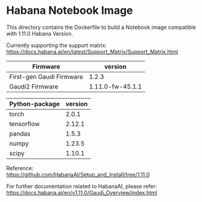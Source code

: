 # Habana Notebook Image
This directory contains the Dockerfile to build a Notebook image compatible with 1.11.0 Habana Version.  

Currently supporting the support matrix:  
https://docs.habana.ai/en/latest/Support_Matrix/Support_Matrix.html

| Firmware                 | version          |
| ------------------------ | ---------------- |
| First-gen Gaudi Firmware | 1.2.3            |
| Gaudi2 Firmware          | 1.11.0-fw-45.1.1 |


| Python-package | version |
| -------------- | ------- |
| torch          | 2.0.1   |
| tensorflow     | 2.12.1  |
| pandas         | 1.5.3   |
| numpy          | 1.23.5  |
| scipy          | 1.10.1  |

Reference:  
https://github.com/HabanaAI/Setup_and_Install/tree/1.11.0


For further documentation related to HabanaAI, please refer:  
https://docs.habana.ai/en/v1.11.0/Gaudi_Overview/index.html